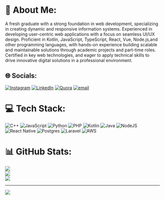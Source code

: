 # 💫 About Me:
A fresh graduate with a strong foundation in web development, specializing in creating dynamic and responsive information systems. Experienced in developing user-centric web applications with a focus on seamless UI/UX design. Proficient in Kotlin, JavaScript, TypeScript, React, Vue, Node.js,and other programming languages, with hands-on experience building scalable and maintainable solutions through academic projects and part-time roles. Certified in key web technologies, and eager to apply technical skills to drive innovative digital solutions in a professional environment.


## 🌐 Socials:
[![Instagram](https://img.shields.io/badge/Instagram-%23E4405F.svg?logo=Instagram&logoColor=white)](https://instagram.com/@pramuditometra) [![LinkedIn](https://img.shields.io/badge/LinkedIn-%230077B5.svg?logo=linkedin&logoColor=white)](https://linkedin.com/in/https://www.linkedin.com/in/pramuditometra/) [![Quora](https://img.shields.io/badge/Quora-%23B92B27.svg?logo=Quora&logoColor=white)](https://quora.com/profile/pramtoxz) [![email](https://img.shields.io/badge/Email-D14836?logo=gmail&logoColor=white)](mailto:pramuditometra@gmail.com) 

# 💻 Tech Stack:
![C++](https://img.shields.io/badge/c++-%2300599C.svg?style=plastic&logo=c%2B%2B&logoColor=white) ![JavaScript](https://img.shields.io/badge/javascript-%23323330.svg?style=plastic&logo=javascript&logoColor=%23F7DF1E) ![Python](https://img.shields.io/badge/python-3670A0?style=plastic&logo=python&logoColor=ffdd54) ![PHP](https://img.shields.io/badge/php-%23777BB4.svg?style=plastic&logo=php&logoColor=white) ![Kotlin](https://img.shields.io/badge/kotlin-%237F52FF.svg?style=plastic&logo=kotlin&logoColor=white) ![Java](https://img.shields.io/badge/java-%23ED8B00.svg?style=plastic&logo=openjdk&logoColor=white) ![NodeJS](https://img.shields.io/badge/node.js-6DA55F?style=plastic&logo=node.js&logoColor=white) ![React Native](https://img.shields.io/badge/react_native-%2320232a.svg?style=plastic&logo=react&logoColor=%2361DAFB) ![Postgres](https://img.shields.io/badge/postgres-%23316192.svg?style=plastic&logo=postgresql&logoColor=white) ![Laravel](https://img.shields.io/badge/laravel-%23FF2D20.svg?style=plastic&logo=laravel&logoColor=white) ![AWS](https://img.shields.io/badge/AWS-%23FF9900.svg?style=plastic&logo=amazon-aws&logoColor=white)
# 📊 GitHub Stats:
![](https://github-readme-stats.vercel.app/api?username=Pramtoxz&theme=midnight-purple&hide_border=true&include_all_commits=true&count_private=true)<br/>
![](https://nirzak-streak-stats.vercel.app/?user=Pramtoxz&theme=midnight-purple&hide_border=true)<br/>
![](https://github-readme-stats.vercel.app/api/top-langs/?username=Pramtoxz&theme=midnight-purple&hide_border=true&include_all_commits=true&count_private=true&layout=compact)

---
[![](https://visitcount.itsvg.in/api?id=Pramtoxz&icon=2&color=12)](https://visitcount.itsvg.in)

<!-- Proudly created with GPRM ( https://gprm.itsvg.in ) -->
